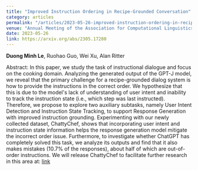 ```yaml
---
title: "Improved Instruction Ordering in Recipe-Grounded Conversation"
category: articles
permalink: "/articles/2023-05-26-improved-instruction-ordering-in-recipe-grounded-conversation"
venue: "Annual Meeting of the Association for Computational Linguistics (ACL) 2023"
date: 2023-05-26
link: https://arxiv.org/abs/2305.17280
---
```


[comment]: <> (<a href="https://arxiv.org/abs/2305.17280">Download PDF here</a>.)
<b>Duong Minh Le</b>, Ruohao Guo, Wei Xu, Alan Ritter

Abstract: In this paper, we study the task of instructional dialogue and focus on the cooking domain. Analyzing the generated output of the GPT-J model, we reveal that the primary challenge for a recipe-grounded dialog system is how to provide the instructions in the correct order. We hypothesize that this is due to the model's lack of understanding of user intent and inability to track the instruction state (i.e., which step was last instructed). Therefore, we propose to explore two auxiliary subtasks, namely User Intent Detection and Instruction State Tracking, to support Response Generation with improved instruction grounding. Experimenting with our newly collected dataset, ChattyChef, shows that incorporating user intent and instruction state information helps the response generation model mitigate the incorrect order issue. Furthermore, to investigate whether ChatGPT has completely solved this task, we analyze its outputs and find that it also makes mistakes (10.7% of the responses), about half of which are out-of-order instructions. We will release ChattyChef to facilitate further research in this area at: <a href="https://github.com/octaviaguo/ChattyChef">link</a>
